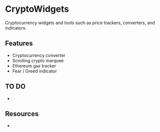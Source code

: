 # CryptoWidgets
Cryptocurrency widgets and tools such as price trackers, converters, and indicators.

## Features
- Cryptocurrency converter
- Scrolling crypto marquee
- Ethereum gas tracker
- Fear / Greed indicator

## TO DO
-

## Resources
- 
